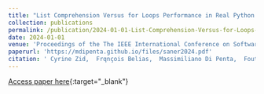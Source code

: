 ```yaml
---
title: "List Comprehension Versus for Loops Performance in Real Python Projects: Should we Care?"
collection: publications
permalink: /publication/2024-01-01-List-Comprehension-Versus-for-Loops-Performance-in-Real-Python-Projects-Should-we-Care
date: 2024-01-01
venue: 'Proceedings of the The IEEE International Conference on Software Analysis, Evolution and Reengineering (SANER 2024), 12-15 March 2024, Rovaniemi, Finland'
paperurl: 'https://mdipenta.github.io/files/saner2024.pdf'
citation: ' Cyrine Zid,  Frqnçois Belias,  Massimiliano Di Penta,  Foutse Khomh,  Giuliano Antoniol, &quot;List Comprehension Versus for Loops Performance in Real Python Projects: Should we Care?.&quot; Proceedings of the The IEEE International Conference on Software Analysis, Evolution and Reengineering (SANER 2024), 12-15 March 2024, Rovaniemi, Finland, 2024.'
---
```

[Access paper here](https://mdipenta.github.io/files/saner2024.pdf){:target="_blank"}
